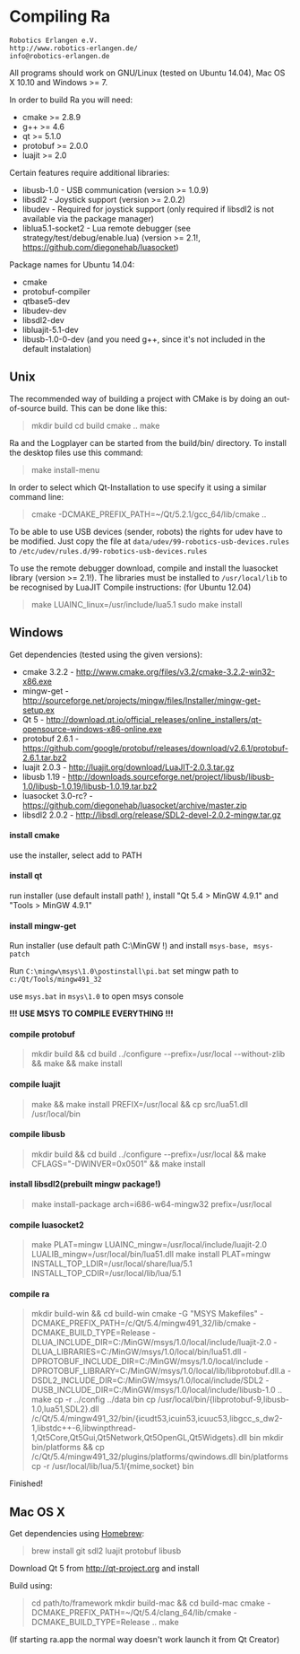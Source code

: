 # Compiling Ra

    Robotics Erlangen e.V.
    http://www.robotics-erlangen.de/
    info@robotics-erlangen.de


All programs should work on GNU/Linux (tested on Ubuntu 14.04), Mac OS X 10.10 and Windows >= 7.

In order to build Ra you will need:
 * cmake >= 2.8.9
 * g++ >= 4.6
 * qt >= 5.1.0
 * protobuf >= 2.0.0
 * luajit >= 2.0

Certain features require additional libraries:
 * libusb-1.0 - USB communication (version >= 1.0.9)
 * libsdl2 - Joystick support (version >= 2.0.2)
 * libudev - Required for joystick support (only required if libsdl2 is not available via the package manager)
 * liblua5.1-socket2 - Lua remote debugger (see strategy/test/debug/enable.lua) (version >= 2.1!, https://github.com/diegonehab/luasocket)

Package names for Ubuntu 14.04:
* cmake
* protobuf-compiler
* qtbase5-dev
* libudev-dev
* libsdl2-dev
* libluajit-5.1-dev
* libusb-1.0-0-dev
(and you need g++, since it's not included in the default instalation)

## Unix
The recommended way of building a project with CMake is by doing an
out-of-source build. This can be done like this:

> mkdir build
> cd build
> cmake ..
> make

Ra and the Logplayer can be started from the build/bin/ directory.
To install the desktop files use this command:
> make install-menu

In order to select which Qt-Installation to use specify it using a similar command line:
> cmake -DCMAKE_PREFIX_PATH=~/Qt/5.2.1/gcc_64/lib/cmake ..

To be able to use USB devices (sender, robots) the rights for udev have to be modified.
Just copy the file at `data/udev/99-robotics-usb-devices.rules` to `/etc/udev/rules.d/99-robotics-usb-devices.rules`

To use the remote debugger download, compile and install the luasocket library (version >= 2.1!). The libraries must be installed to `/usr/local/lib` to be recognised by LuaJIT
Compile instructions: (for Ubuntu 12.04)
> make LUAINC_linux=/usr/include/lua5.1
> sudo make install

## Windows
Get dependencies (tested using the given versions):
* cmake 3.2.2 - http://www.cmake.org/files/v3.2/cmake-3.2.2-win32-x86.exe
* mingw-get - http://sourceforge.net/projects/mingw/files/Installer/mingw-get-setup.ex
* Qt 5 - http://download.qt.io/official_releases/online_installers/qt-opensource-windows-x86-online.exe
* protobuf 2.6.1 - https://github.com/google/protobuf/releases/download/v2.6.1/protobuf-2.6.1.tar.bz2
* luajit 2.0.3 - http://luajit.org/download/LuaJIT-2.0.3.tar.gz
* libusb 1.19 - http://downloads.sourceforge.net/project/libusb/libusb-1.0/libusb-1.0.19/libusb-1.0.19.tar.bz2
* luasocket 3.0-rc? - https://github.com/diegonehab/luasocket/archive/master.zip
* libsdl2 2.0.2 - http://libsdl.org/release/SDL2-devel-2.0.2-mingw.tar.gz

#### install cmake
use the installer, select add to PATH

#### install qt
run installer (use default install path! ), install "Qt 5.4 > MinGW 4.9.1" and "Tools > MinGW 4.9.1"

#### install mingw-get
Run installer (use default path C:\MinGW !) and install `msys-base, msys-patch`

Run `C:\mingw\msys\1.0\postinstall\pi.bat` set mingw path to `c:/Qt/Tools/mingw491_32`

use `msys.bat` in `msys\1.0` to open msys console

**!!! USE MSYS TO COMPILE EVERYTHING !!!**

#### compile protobuf
> mkdir build && cd build
> ../configure --prefix=/usr/local --without-zlib && make && make install

#### compile luajit
> make && make install PREFIX=/usr/local && cp src/lua51.dll /usr/local/bin

#### compile libusb
> mkdir build && cd build
> ../configure --prefix=/usr/local && make CFLAGS="-DWINVER=0x0501" && make install

#### install libsdl2(prebuilt mingw package!)
> make install-package arch=i686-w64-mingw32 prefix=/usr/local

#### compile luasocket2
> make PLAT=mingw LUAINC_mingw=/usr/local/include/luajit-2.0 LUALIB_mingw=/usr/local/bin/lua51.dll
> make install PLAT=mingw INSTALL_TOP_LDIR=/usr/local/share/lua/5.1 INSTALL_TOP_CDIR=/usr/local/lib/lua/5.1

#### compile ra
> mkdir build-win && cd build-win
> cmake -G "MSYS Makefiles" -DCMAKE_PREFIX_PATH=/c/Qt/5.4/mingw491_32/lib/cmake -DCMAKE_BUILD_TYPE=Release -DLUA_INCLUDE_DIR=C:/MinGW/msys/1.0/local/include/luajit-2.0 -DLUA_LIBRARIES=C:/MinGW/msys/1.0/local/bin/lua51.dll -DPROTOBUF_INCLUDE_DIR=C:/MinGW/msys/1.0/local/include -DPROTOBUF_LIBRARY=C:/MinGW/msys/1.0/local/lib/libprotobuf.dll.a -DSDL2_INCLUDE_DIR=C:/MinGW/msys/1.0/local/include/SDL2 -DUSB_INCLUDE_DIR=C:/MinGW/msys/1.0/local/include/libusb-1.0 ..
> make
> cp -r ../config ../data bin
> cp /usr/local/bin/{libprotobuf-9,libusb-1.0,lua51,SDL2}.dll  /c/Qt/5.4/mingw491_32/bin/{icudt53,icuin53,icuuc53,libgcc_s_dw2-1,libstdc++-6,libwinpthread-1,Qt5Core,Qt5Gui,Qt5Network,Qt5OpenGL,Qt5Widgets}.dll bin
> mkdir bin/platforms && cp /c/Qt/5.4/mingw491_32/plugins/platforms/qwindows.dll bin/platforms
> cp -r /usr/local/lib/lua/5.1/{mime,socket} bin

Finished!


## Mac OS X
Get dependencies using [Homebrew](http://brew.sh):
> brew install git sdl2 luajit protobuf libusb

Download Qt 5 from http://qt-project.org and install

Build using:
> cd path/to/framework
> mkdir build-mac && cd build-mac
> cmake -DCMAKE_PREFIX_PATH=~/Qt/5.4/clang_64/lib/cmake -DCMAKE_BUILD_TYPE=Release ..
> make

(If starting ra.app the normal way doesn't work launch it from Qt Creator)
